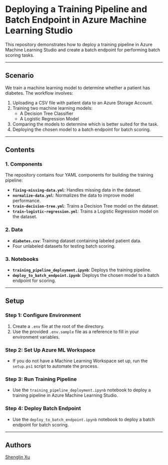 # Deploying a Training Pipeline and Batch Endpoint in Azure Machine Learning Studio

This repository demonstrates how to deploy a training pipeline in Azure Machine Learning Studio and create a batch endpoint for performing batch scoring tasks.

---

## **Scenario**

We train a machine learning model to determine whether a patient has diabetes. The workflow involves:

1. Uploading a CSV file with patient data to an Azure Storage Account.
2. Training two machine learning models:
   - A Decision Tree Classifier
   - A Logistic Regression Model
3. Comparing the models to determine which is better suited for the task.
4. Deploying the chosen model to a batch endpoint for batch scoring.

---

## **Contents**

### **1. Components**
The repository contains four YAML components for building the training pipeline:

- **`fixing-missing-data.yml`**: Handles missing data in the dataset.
- **`normalize-data.yml`**: Normalizes the data to improve model performance.
- **`train-decision-tree.yml`**: Trains a Decision Tree model on the dataset.
- **`train-logistic-regression.yml`**: Trains a Logistic Regression model on the dataset.

### **2. Data**
- **`diabetes.csv`**: Training dataset containing labeled patient data.
- Four unlabeled datasets for testing batch scoring.

### **3. Notebooks**
- **`training_pipeline_deployment.ipynb`**: Deploys the training pipeline.
- **`deploy_to_batch_endpoint.ipynb`**: Deploys the chosen model to a batch endpoint for scoring.

---

## **Setup**

### **Step 1: Configure Environment**
1. Create a `.env` file at the root of the directory.
2. Use the provided `.env.sample` file as a reference to fill in your environment variables.

### **Step 2: Set Up Azure ML Workspace**
- If you do not have a Machine Learning Workspace set up, run the `setup.ps1` script to automate the process.

### **Step 3: Run Training Pipeline**
- Use the `training_pipeline_deployment.ipynb` notebook to deploy a training pipeline in Azure Machine Learning Studio.

### **Step 4: Deploy Batch Endpoint**
- Use the `deploy_to_batch_endpoint.ipynb` notebook to deploy a batch endpoint for batch scoring.

---

## **Authors**
[Shenglin Xu](shenglinxu@microsodt.com)